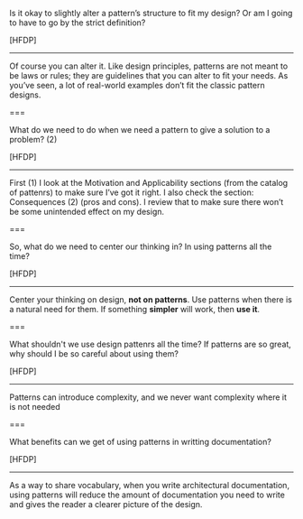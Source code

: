 Is it okay to slightly alter a pattern’s
structure to fit my design? Or am I going
to have to go by the strict definition?

[HFDP]

---

Of course you can alter it. Like design
principles, patterns are not meant to be laws
or rules; they are guidelines that you can
alter to fit your needs. As you’ve seen, a lot
of real-world examples don’t fit the classic
pattern designs.

===

What do we need to do when we need a pattern to give a solution to a problem? (2)

[HFDP]

---

First (1) I look at the Motivation and Applicability sections (from the catalog of pattenrs) to make sure I’ve got it right. I also check the section: Consequences (2) (pros and cons). I review that to make sure there won’t be some unintended effect on my design. 

===

So, what do we need to center our thinking in? In using patterns all the time?

[HFDP]

---

Center your thinking on
design, **not on patterns**. Use
patterns when there is a natural
need for them. If something
**simpler** will work, then **use it**.

===

What shouldn't we use design pattenrs all the time? If patterns are so great, why should I be so careful about using them?

[HFDP]

---

Patterns can introduce complexity, and we never want complexity where it is not needed

===

What benefits can we get of using patterns in writting documentation?

[HFDP]

---

As a way to share vocabulary, when you write
architectural documentation, using patterns will reduce the amount
of documentation you need to write and gives the reader a clearer
picture of the design.

